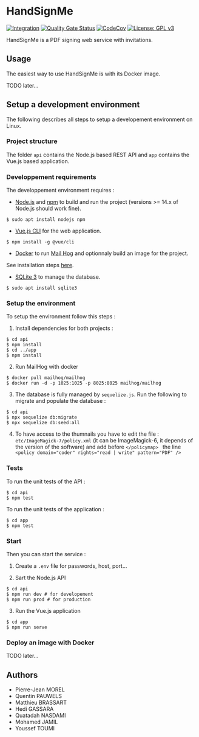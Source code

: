 # HandSignMe

[![Integration](https://github.com/pjdevs/handsignme/actions/workflows/integration.yml/badge.svg)](https://github.com/pjdevs/handsignme/actions)
[![Quality Gate Status](https://sonarcloud.io/api/project_badges/measure?project=pjdevs_handsignme&metric=alert_status)](https://sonarcloud.io/summary/new_code?id=pjdevs_handsignme)
[![CodeCov](https://codecov.io/gh/pjdevs/handsignme/branch/master/graph/badge.svg?token=6Z612DQ7SS)](https://codecov.io/gh/pjdevs/handsignme)
[![License: GPL v3](https://img.shields.io/badge/License-GPLv3-blue.svg)](https://www.gnu.org/licenses/gpl-3.0)

HandSignMe is a PDF signing web service with invitations.

## Usage

The easiest way to use HandSignMe is with its Docker image.

TODO later...

## Setup a development environment

The following describes all steps to setup a developement environment on Linux.

### Project structure

The folder `api` contains the Node.js based REST API and `app` contains the Vue.js based application.

### Developpement requirements

The developpement environment requires :

- [Node.js](https://nodejs.org) and [npm](https://www.npmjs.com/) to build and run the project (versions >= 14.x of Node.js should work fine).

```
$ sudo apt install nodejs npm
```

- [Vue.js CLI](https://cli.vuejs.org/) for the web application.

```
$ npm install -g @vue/cli
```

- [Docker](https://www.docker.com/) to run [Mail Hog](https://github.com/mailhog/MailHog) and optionnaly build an image for the project.

See installation steps [here](https://docs.docker.com/engine/install/).

- [SQLite 3](https://sqlite.org/index.html) to manage the database.

```
$ sudo apt install sqlite3
```

### Setup the environment

To setup the environment follow this steps :

1. Install dependencies for both projects :
```
$ cd api
$ npm install
$ cd ../app
$ npm install
```

2. Run MailHog with docker
```
$ docker pull mailhog/mailhog
$ docker run -d -p 1025:1025 -p 8025:8025 mailhog/mailhog
```

3. The database is fully managed by `sequelize.js`. Run the following to migrate and populate the database :

```
$ cd api
$ npx sequelize db:migrate
$ npx sequelize db:seed:all
```

4. To have access to the thumnails you have to edit the file : ``` etc/ImageMagick-7/policy.xml ``` (it can be ImageMagick-6, it depends of the version of the software) and add before ```</policymap> ``` the line ```  <policy domain="coder" rights="read | write" pattern="PDF" />```

### Tests

To run the unit tests of the API :
```
$ cd api
$ npm test
```

To run the unit tests of the application :
```
$ cd app
$ npm test
```

### Start

Then you can start the service :

1. Create a `.env` file for passwords, host, port...

2. Sart the Node.js API
```
$ cd api
$ npm run dev # for developement
$ npm run prod # for production
```

3. Run the Vue.js application
```
$ cd app
$ npm run serve
```

### Deploy an image with Docker

TODO later...

## Authors

- Pierre-Jean MOREL
- Quentin PAUWELS
- Matthieu BRASSART
- Hedi GASSARA
- Quatadah NASDAMI
- Mohamed JAMIL
- Youssef TOUMI